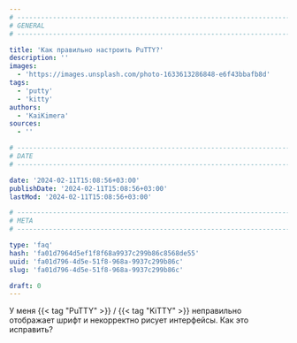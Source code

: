 ```yaml
---
# -------------------------------------------------------------------------------------------------------------------- #
# GENERAL
# -------------------------------------------------------------------------------------------------------------------- #

title: 'Как правильно настроить PuTTY?'
description: ''
images:
  - 'https://images.unsplash.com/photo-1633613286848-e6f43bbafb8d'
tags:
  - 'putty'
  - 'kitty'
authors:
  - 'KaiKimera'
sources:
  - ''

# -------------------------------------------------------------------------------------------------------------------- #
# DATE
# -------------------------------------------------------------------------------------------------------------------- #

date: '2024-02-11T15:08:56+03:00'
publishDate: '2024-02-11T15:08:56+03:00'
lastMod: '2024-02-11T15:08:56+03:00'

# -------------------------------------------------------------------------------------------------------------------- #
# META
# -------------------------------------------------------------------------------------------------------------------- #

type: 'faq'
hash: 'fa01d7964d5ef1f8f68a9937c299b86c8568de55'
uuid: 'fa01d796-4d5e-51f8-968a-9937c299b86c'
slug: 'fa01d796-4d5e-51f8-968a-9937c299b86c'

draft: 0
---
```


У меня {{< tag "PuTTY" >}} / {{< tag "KiTTY" >}} неправильно отображает шрифт и некорректно рисует интерфейсы. Как это исправить?

<!--more-->
